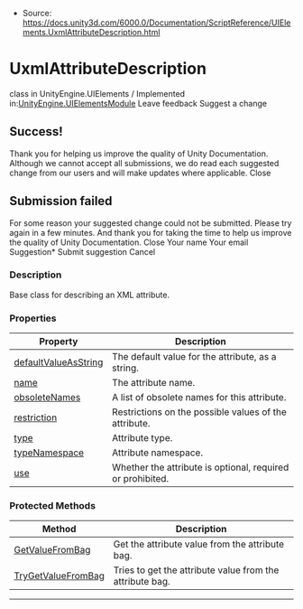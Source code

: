 * Source: https://docs.unity3d.com/6000.0/Documentation/ScriptReference/UIElements.UxmlAttributeDescription.html

# UxmlAttributeDescription
class in UnityEngine.UIElements
/
Implemented in:[UnityEngine.UIElementsModule](https://docs.unity3d.com/6000.0/Documentation/ScriptReference/UnityEngine.UIElementsModule.html)
Leave feedback
Suggest a change
## Success!
Thank you for helping us improve the quality of Unity Documentation. Although we cannot accept all submissions, we do read each suggested change from our users and will make updates where applicable.
Close
## Submission failed
For some reason your suggested change could not be submitted. Please <a>try again</a> in a few minutes. And thank you for taking the time to help us improve the quality of Unity Documentation.
Close
Your name Your email Suggestion* Submit suggestion
Cancel
### Description
Base class for describing an XML attribute. 
### Properties
Property | Description  
---|---  
[defaultValueAsString](https://docs.unity3d.com/6000.0/Documentation/ScriptReference/UIElements.UxmlAttributeDescription-defaultValueAsString.html) |  The default value for the attribute, as a string.   
[name](https://docs.unity3d.com/6000.0/Documentation/ScriptReference/UIElements.UxmlAttributeDescription-name.html) |  The attribute name.   
[obsoleteNames](https://docs.unity3d.com/6000.0/Documentation/ScriptReference/UIElements.UxmlAttributeDescription-obsoleteNames.html) |  A list of obsolete names for this attribute.   
[restriction](https://docs.unity3d.com/6000.0/Documentation/ScriptReference/UIElements.UxmlAttributeDescription-restriction.html) |  Restrictions on the possible values of the attribute.   
[type](https://docs.unity3d.com/6000.0/Documentation/ScriptReference/UIElements.UxmlAttributeDescription-type.html) |  Attribute type.   
[typeNamespace](https://docs.unity3d.com/6000.0/Documentation/ScriptReference/UIElements.UxmlAttributeDescription-typeNamespace.html) |  Attribute namespace.   
[use](https://docs.unity3d.com/6000.0/Documentation/ScriptReference/UIElements.UxmlAttributeDescription-use.html) |  Whether the attribute is optional, required or prohibited.   
### Protected Methods
Method | Description  
---|---  
[GetValueFromBag](https://docs.unity3d.com/6000.0/Documentation/ScriptReference/UIElements.UxmlAttributeDescription.GetValueFromBag.html) |  Get the attribute value from the attribute bag.   
[TryGetValueFromBag](https://docs.unity3d.com/6000.0/Documentation/ScriptReference/UIElements.UxmlAttributeDescription.TryGetValueFromBag.html) |  Tries to get the attribute value from the attribute bag.   
* * *
